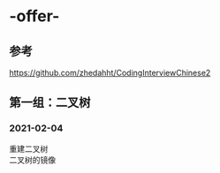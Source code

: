 # -offer-
## 参考
https://github.com/zhedahht/CodingInterviewChinese2

## 第一组：二叉树
### 2021-02-04
重建二叉树  
二叉树的镜像

